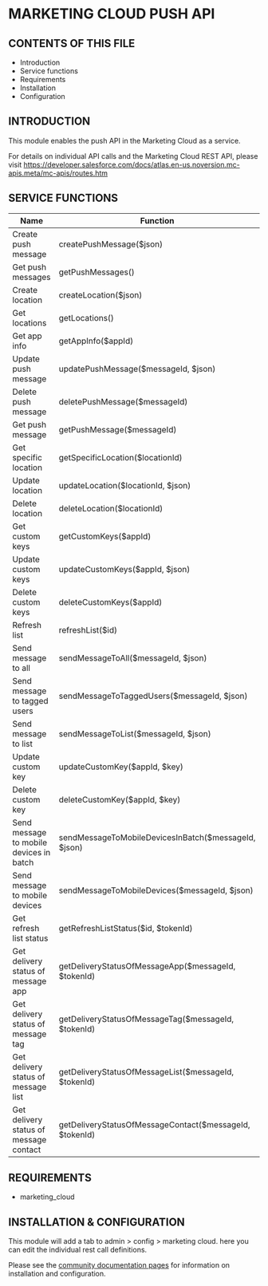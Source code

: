 MARKETING CLOUD PUSH API
=======================


CONTENTS OF THIS FILE
---------------------

 * Introduction
 * Service functions
 * Requirements
 * Installation
 * Configuration


INTRODUCTION
------------

This module enables the push API in the Marketing Cloud as a service.

For details on individual API calls and the Marketing Cloud REST API, please
visit
https://developer.salesforce.com/docs/atlas.en-us.noversion.mc-apis.meta/mc-apis/routes.htm


SERVICE FUNCTIONS
-----------------

| Name                                    | Function                                                |
| --------------------------------------- | ------------------------------------------------------- |
| Create push message                     | createPushMessage($json)                                |
| Get push messages                       | getPushMessages()                                       |
| Create location                         | createLocation($json)                                   |
| Get locations                           | getLocations()                                          |
| Get app info                            | getAppInfo($appId)                                      |
| Update push message                     | updatePushMessage($messageId, $json)                    |
| Delete push message                     | deletePushMessage($messageId)                           |
| Get push message                        | getPushMessage($messageId)                              |
| Get specific location                   | getSpecificLocation($locationId)                        |
| Update location                         | updateLocation($locationId, $json)                      |
| Delete location                         | deleteLocation($locationId)                             |
| Get custom keys                         | getCustomKeys($appId)                                   |
| Update custom keys                      | updateCustomKeys($appId, $json)                         |
| Delete custom keys                      | deleteCustomKeys($appId)                                |
| Refresh list                            | refreshList($id)                                        |
| Send message to all                     | sendMessageToAll($messageId, $json)                     |
| Send message to tagged users            | sendMessageToTaggedUsers($messageId, $json)             |
| Send message to list                    | sendMessageToList($messageId, $json)                    |
| Update custom key                       | updateCustomKey($appId, $key)                           |
| Delete custom key                       | deleteCustomKey($appId, $key)                           |
| Send message to mobile devices in batch | sendMessageToMobileDevicesInBatch($messageId, $json)    |
| Send message to mobile devices          | sendMessageToMobileDevices($messageId, $json)           |
| Get refresh list status                 | getRefreshListStatus($id, $tokenId)                     |
| Get delivery status of message app      | getDeliveryStatusOfMessageApp($messageId, $tokenId)     |
| Get delivery status of message tag      | getDeliveryStatusOfMessageTag($messageId, $tokenId)     |
| Get delivery status of message list     | getDeliveryStatusOfMessageList($messageId, $tokenId)    |
| Get delivery status of message contact  | getDeliveryStatusOfMessageContact($messageId, $tokenId) |


REQUIREMENTS
------------

 * marketing_cloud


INSTALLATION & CONFIGURATION
----------------------------

This module will add a tab to admin > config > marketing cloud. here you can
edit the individual rest call definitions.

Please see the
[community documentation pages](https://www.drupal.org/docs/8/modules/marketing-cloud)
for information on installation and configuration.
